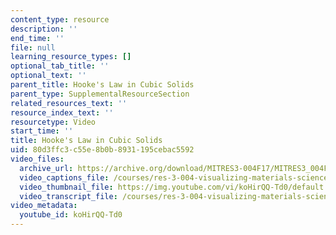 ```yaml
---
content_type: resource
description: ''
end_time: ''
file: null
learning_resource_types: []
optional_tab_title: ''
optional_text: ''
parent_title: Hooke's Law in Cubic Solids
parent_type: SupplementalResourceSection
related_resources_text: ''
resource_index_text: ''
resourcetype: Video
start_time: ''
title: Hooke's Law in Cubic Solids
uid: 80d3ffc3-c55e-8b0b-8931-195cebac5592
video_files:
  archive_url: https://archive.org/download/MITRES3-004F17/MITRES3_004F17_2012_anon3_300k.mp4
  video_captions_file: /courses/res-3-004-visualizing-materials-science-fall-2017/4249bb88c528579ab10d31f083171e4f_koHirQQ-Td0.vtt
  video_thumbnail_file: https://img.youtube.com/vi/koHirQQ-Td0/default.jpg
  video_transcript_file: /courses/res-3-004-visualizing-materials-science-fall-2017/aadef3f8f4739039054f43bf2fed0488_koHirQQ-Td0.pdf
video_metadata:
  youtube_id: koHirQQ-Td0
---
```

